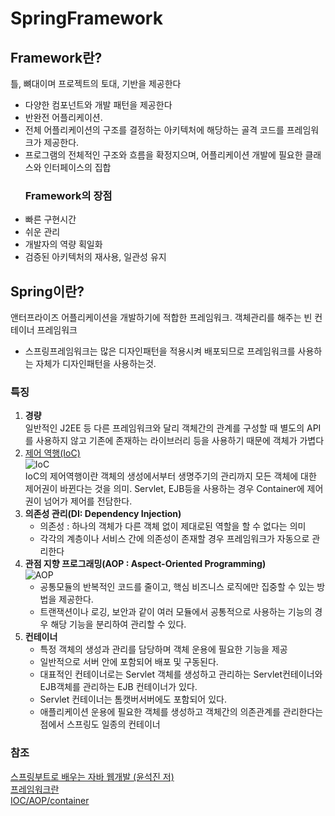 # SpringFramework
  ## Framework란?
  틀, 뼈대이며 프로젝트의 토대, 기반을 제공한다
  - 다양한 컴포넌트와 개발 패턴을 제공한다
  - 반완전 어플리케이션.
  - 전체 어플리케이션의 구조를 결정하는 아키텍처에 해당하는 골격 코드를 프레임워크가 제공한다.
  - 프로그램의 전체적인 구조와 흐름을 확정지으며, 어플리케이션 개발에 필요한 클래스와 인터페이스의 집합
    ### Framework의 장점
- 빠른 구현시간
- 쉬운 관리
- 개발자의 역량 획일화
- 검증된 아키텍처의 재사용, 일관성 유지
## Spring이란? 
  앤터프라이즈 어플리케이션을 개발하기에 적합한 프레임워크. 객체관리를 해주는 빈 컨테이너 프레임워크
  - 스프링프레임워크는 많은 디자인패턴을 적용시켜 배포되므로 프레임워크를 사용하는 자체가 디자인패턴을 사용하는것.
  
 ### 특징
1. <b>경량</b> <br>
   일반적인 J2EE 등 다른 프레임워크와 달리 객체간의 관계를 구성할 때 별도의 API를 사용하지 않고 기존에 존재하는 라이브러리 등을 사용하기 때문에 객체가 가볍다
2. [제어 역행(IoC)](https://github.com/100race/TIL/blob/main/Spring/IoC.md) <br>
   ![IoC](https://user-images.githubusercontent.com/46726709/110338862-dac27d80-806a-11eb-888a-4f8cb354c2b7.PNG) <br>
   IoC의 제어역행이란 객체의 생성에서부터 생명주기의 관리까지 모든 객체에 대한 제어권이 바뀐다는 것을 의미.
   Servlet, EJB등을 사용하는 경우 Container에 제어권이 넘어가 제어를 전담한다.
3.  <b>의존성 관리(DI: Dependency Injection)</b> <br>
    - 의존성 : 하나의 객체가 다른 객체 없이 제대로된 역할을 할 수 없다는 의미
    - 각각의 계층이나 서비스 간에 의존성이 존재할 경우 프레임워크가 자동으로 관리한다
4. <b>관점 지향 프로그래밍(AOP : Aspect-Oriented Programming)</b> <br>
  ![AOP](https://user-images.githubusercontent.com/46726709/110338869-dbf3aa80-806a-11eb-917b-88b60e6d9386.PNG) <br>
    - 공통모듈의 반복적인 코드를 줄이고, 핵심 비즈니스 로직에만 집중할 수 있는 방법을 제공한다. 
    - 트랜잭션이나 로깅, 보안과 같이 여러 모듈에서 공통적으로 사용하는 기능의 경우 해당 기능을 분리하여 관리할 수 있다.
5. <b>컨테이너</b> <br>
    - 특정 객체의 생성과 관리를 담당하며 객체 운용에 필요한 기능을 제공
    - 일반적으로 서버 안에 포함되어 배포 및 구동된다.
    - 대표적인 컨테이너로는 Servlet 객체를 생성하고 관리하는 Servlet컨테이너와 EJB객체를 관리하는 EJB 컨테이너가 있다.
    - Servlet 컨테이너는 톰캣버서버에도 포함되어 있다.
    - 애플리케이션 운용에 필요한 객체를 생성하고 객체간의 의존관계를 관리한다는 점에서 스프링도 일종의 컨테이너
  

  
  
  
### 참조
[스프링부트로 배우는 자바 웹개발 (윤석진 저)]()<br>
[프레임워크란](https://m.blog.naver.com/manddonara/119738492)<br>
[IOC/AOP/container](https://backback.tistory.com/71)<br>
